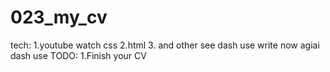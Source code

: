 # 023_my_cv
tech:
1.youtube watch css
2.html 
3. and other 
 see dash use write now
 agiai dash use
TODO:
1.Finish your CV  